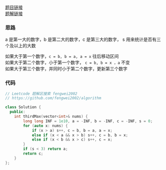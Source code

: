 [题目链接](https://leetcode-cn.com/problems/third-maximum-number/)  
[题解链接](https://leetcode-cn.com/problems/third-maximum-number/solution/lc414-fengwei2002-10-06-1problem-san-ge-j9srx/)

### 思路


a 是第一大的数字，b 是第二大的数字，c 是第三大的数字， s 用来统计是否有三个及以上的大数

如果大于第一个数字，`c = b, b = a, a = x` 往后移动区间  
如果大于第二个数字，小于第一个数字， `c = b, b = x ，a` 不变  
如果大于第三个数字，并同时小于第二个数字，更新第三个数字


### 代码

``` cpp
// Leetcode 题解区搜索 fengwei2002
// https://github.com/fengwei2002/algorithm

class Solution {
  public:
    int thirdMax(vector<int>& nums) {
        long long INF = 1e10, a = -INF, b = -INF, c = -INF, s = 0;
        for (auto x: nums) {
            if (x > a) s++, c = b, b = a, a = x;
            else if (x < a && x > b) s++, c = b, b = x;
            else if (x < b && x > c) s++, c = x;
        }
        if (s < 3) return a;
        return c;
    }
};
```